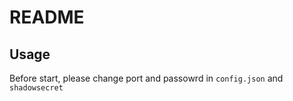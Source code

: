 # README

## Usage
Before start, please change port and passowrd in `config.json` and `shadowsecret`
